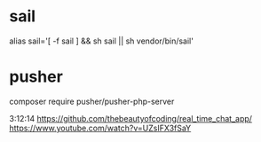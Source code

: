 # sail
alias sail='[ -f sail ] && sh sail || sh vendor/bin/sail'
# pusher
composer require pusher/pusher-php-server

3:12:14
https://github.com/thebeautyofcoding/real_time_chat_app/
https://www.youtube.com/watch?v=UZsIFX3fSaY
